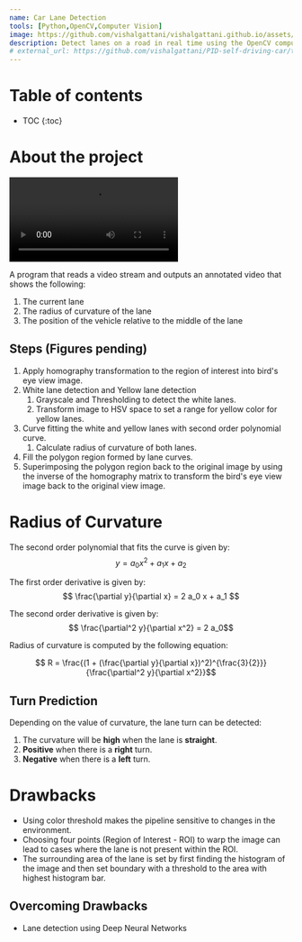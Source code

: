 ```yaml
---
name: Car Lane Detection
tools: [Python,OpenCV,Computer Vision]
image: https://github.com/vishalgattani/vishalgattani.github.io/assets/24211929/8d7ffbed-35ff-4611-b795-e28cf1f6d4ea
description: Detect lanes on a road in real time using the OpenCV computer vision library and Python.
# external_url: https://github.com/vishalgattani/PID-self-driving-car/tree/main
---
```

<!-- gif == https://github.com/plotly/plotly.py/assets/24211929/6fe06dc7-2680-4467-8ef1-fa05840655ae -->

# Table of contents

* TOC
{:toc}

# About the project

<video src="https://github.com/plotly/plotly.py/assets/24211929/54282046-8a60-4cd3-b1b9-252bb5938b3d" controls="controls" style="max-width: 730px;"></video>


A program that reads a video stream and outputs an annotated video that shows the following:
1. The current lane
2. The radius of curvature of the lane
3. The position of the vehicle relative to the middle of the lane

## Steps (Figures pending)
1. Apply homography transformation to the region of interest into bird's eye view image.
2. White lane detection and Yellow lane detection
   1. Grayscale and Thresholding to detect the white lanes.
   2. Transform image to HSV space to set a range for yellow color for yellow lanes.
3. Curve fitting the white and yellow lanes with second order polynomial curve.
   1. Calculate radius of curvature of both lanes.
4. Fill the polygon region formed by lane curves.
5.  Superimposing the polygon region back to the original image by using the inverse of the homography matrix to transform the bird's eye view image back to the original view image.

# Radius of Curvature

The second order polynomial that fits the curve is given by:
$$ y = a_0 x^2 + a_1 x + a_2 $$

The first order derivative is given by:
$$ \frac{\partial y}{\partial x} = 2 a_0 x + a_1 $$

The second order derivative is given by:
$$ \frac{\partial^2 y}{\partial x^2} = 2 a_0$$

Radius of curvature is computed by the following equation:

$$ R = \frac{(1 + (\frac{\partial y}{\partial x})^2)^{\frac{3}{2}}}{\frac{\partial^2 y}{\partial x^2}}$$


## Turn Prediction
Depending on the value of curvature, the lane turn can be detected:
1. The curvature will be **high** when the lane is **straight**.
2. **Positive** when there is a **right** turn.
3. **Negative** when there is a **left** turn.

# Drawbacks

- Using color threshold makes the pipeline sensitive to changes in the environment.
- Choosing four points (Region of Interest - ROI) to warp the image can lead to cases where the lane is not present within the ROI.
- The surrounding area of the lane is set by first finding the histogram of the image and then set boundary with a threshold to the area with highest histogram bar.

## Overcoming Drawbacks

- Lane detection using Deep Neural Networks